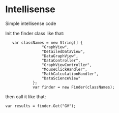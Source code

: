 # Intellisense
Simple intellisense code

Init the finder class like that:
```
   var classNames = new String[] {
                "GraphView",
                "DetailedDataView",
                "DataGraphView",
                "DataController",
                "GraphViewController",
                "MouseClickHandler",
                "MathCalculationHandler",
                "DataScienceView"
            };
            var finder = new Finder(classNames);
```

then call it like that:
```
var results = finder.Get("GV");             
```
